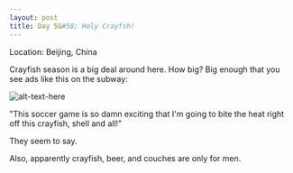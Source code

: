 ```yaml
---
layout: post
title: Day 5&#58; Holy Crayfsh! 
---
```


Location: Beijing, China

Crayfish season is a big deal around here. How big? Big enough that you see ads like this on the subway:

![alt-text-here](http://kenjilopezalt.github.io/images/20140621-beijing-yogurt-bing-rou-food-market-tiananmen-sqare-liangpi-hot-pot/20140621-crayfish.jpg "Holy crayfish!")

"This soccer game is so damn exciting that I'm going to bite the heat right off this crayfish, shell and all!"

They seem to say.

Also, apparently crayfish, beer, and couches are only for men.